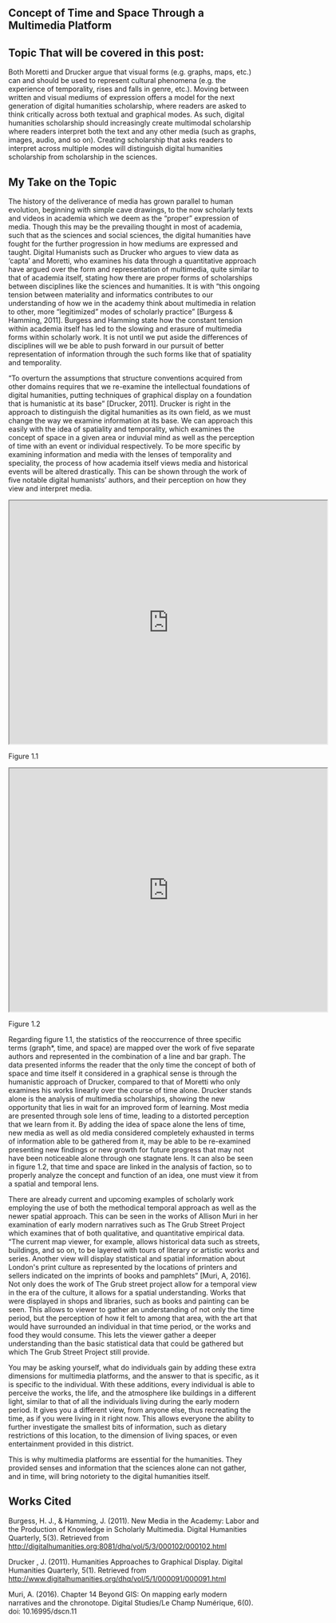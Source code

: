 ## Concept of Time and Space Through a Multimedia Platform

## Topic That will be covered in this post:
Both Moretti and Drucker argue that visual forms (e.g. graphs, maps, etc.) can and should be used to
represent cultural phenomena (e.g. the experience of temporality, rises and falls in genre, etc.). Moving between written and visual mediums of expression offers a model for the next generation of digital
humanities scholarship, where readers are asked to think critically across both textual and graphical
modes. As such, digital humanities scholarship should increasingly create multimodal scholarship
where readers interpret both the text and any other media (such as graphs, images, audio, and so
on). Creating scholarship that asks readers to interpret across multiple modes will distinguish digital
humanities scholarship from scholarship in the sciences.

## My Take on the Topic

<p>The history of the deliverance of media has grown parallel to human evolution, beginning with simple cave drawings, to the now scholarly texts and videos in academia which we deem as the “proper” expression of media. Though this may be the prevailing thought in most of academia, such that as the sciences and social sciences, the digital humanities have fought for the further progression in how mediums are expressed and taught. Digital Humanists such as Drucker who argues to view data as ‘capta’ and Moretti, who examines his data through a quantitative approach have argued over the form and representation of multimedia, quite similar to that of academia itself, stating how there are proper forms of scholarships between disciplines like the sciences and humanities. It is with “this ongoing tension between materiality and informatics contributes to our understanding of how we in the academy think about multimedia in relation to other, more “legitimized” modes of scholarly practice” [Burgess & Hamming, 2011]. Burgess and Hamming state how the constant tension within academia itself has led to the slowing and erasure of multimedia forms within scholarly work. It is not until we put aside the differences of disciplines will we be able to push forward in our pursuit of better representation of information through the such forms like that of spatiality and temporality. </p>

<p>“To overturn the assumptions that structure conventions acquired from other domains requires that we re-examine the intellectual foundations of digital humanities, putting techniques of graphical display on a foundation that is humanistic at its base” [Drucker, 2011]. Drucker is right in the approach to distinguish the digital humanities as its own field, as we must change the way we examine information at its base. We can approach this easily with the idea of spatiality and temporality, which examines the concept of space in a given area or induvial mind as well as the perception of time with an event or individual respectively. To be more specific by examining information and media with the lenses of temporality and speciality, the process of how academia itself views media and historical events will be altered drastically. This can be shown through the work of five notable digital humanists’ authors, and their perception on how they view and interpret media.</p>

<!--	Exported from Voyant Tools (voyant-tools.org).
The iframe src attribute below uses a relative protocol to better function with both
http and https sites, but if you're embedding this into a local web page (file protocol)
you should add an explicit protocol (https if you're using voyant-tools.org, otherwise
it depends on this server.
Feel free to change the height and width values or other styling below: -->
<!--	Exported from Voyant Tools (voyant-tools.org).
The iframe src attribute below uses a relative protocol to better function with both
http and https siteshttps://github.com/Logan-ML, but if you're embedding this into a local web page (file protocol)
you should add an explicit protocol (https if you're using voyant-tools.org, otherwise
it depends on this server.
Feel free to change the height and width values or other styling below: -->

<iframe style='width: 637px; height: 487px;' src='https://voyant-tools.org/tool/Trends/?query=space&query=graph*&query=time&mode=&corpus=8b89b6e45b0b0389ae49550c53d8c2e8'></iframe>

<p>Figure 1.1</p>

<iframe style='width: 637px; height: 487px;' src='https://voyant-tools.org/tool/CollocatesGraph/?query=digital&query=time&query=space&query=graph&mode=corpus&corpus=8b89b6e45b0b0389ae49550c53d8c2e8'></iframe>

<p>Figure 1.2</p>

<p>Regarding figure 1.1, the statistics of the reoccurrence of three specific terms (graph*, time, and space) are mapped over the work of five separate authors and represented in the combination of a line and bar graph. The data presented informs the reader that the only time the concept of both of space and time itself it considered in a graphical sense is through the humanistic approach of Drucker, compared to that of Moretti who only examines his works linearly over the course of time alone. Drucker stands alone is the analysis of multimedia scholarships, showing the new opportunity that lies in wait for an improved form of learning. Most media are presented through sole lens of time, leading to a distorted perception that we learn from it. By adding the idea of space alone the lens of time, new media as well as old media considered completely exhausted in terms of information able to be gathered from it, may be able to be re-examined presenting new findings or new growth for future progress that may not have been noticeable alone through one stagnate lens. It can also be seen in figure 1.2, that time and space are linked in the analysis of faction, so to properly analyze the concept and function of an idea, one must view it from a spatial and temporal lens.</p>
	
<p>There are already current and upcoming examples of scholarly work employing the use of both the methodical temporal approach as well as the newer spatial approach. This can be seen in the works of Allison Muri in her examination of early modern narratives such as The Grub Street Project which examines that of both qualitative, and quantitative empirical data.  “The current map viewer, for example, allows historical data such as streets, buildings, and so on, to be layered with tours of literary or artistic works and series. Another view will display statistical and spatial information about London's print culture as represented by the locations of printers and sellers indicated on the imprints of books and pamphlets” [Muri, A, 2016]. Not only does the work of The Grub street project allow for a temporal view in the era of the culture, it allows for a spatial understanding. Works that were displayed in shops and libraries, such as books and painting can be seen. This allows to viewer to gather an understanding of not only the time period, but the perception of how it felt to among that area, with the art that would have surrounded an individual in that time period, or the works and food they would consume. This lets the viewer gather a deeper understanding than the basic statistical data that could be gathered but which The Grub Street Project still provide. </p>
	
<p>You may be asking yourself, what do individuals gain by adding these extra dimensions for multimedia platforms, and the answer to that is specific, as it is specific to the individual. With these additions, every individual is able to perceive the works, the life, and the atmosphere like buildings in a different light, similar to that of all the individuals living during the early modern period. It gives you a different view, from anyone else, thus recreating the time, as if you were living in it right now. This allows everyone the ability to further investigate the smallest bits of information, such as dietary restrictions of this location, to the dimension of living spaces, or even entertainment provided in this district.</p>

<p>This is why multimedia platforms are essential for the humanities. They provided senses and information that the sciences alone can not gather, and in time, will bring notoriety to the digital humanities itself.</p>


## Works Cited
Burgess, H. J., & Hamming, J. (2011). New Media in the Academy: Labor and the Production of Knowledge in Scholarly Multimedia. Digital Humanities Quarterly, 5(3). Retrieved from http://digitalhumanities.org:8081/dhq/vol/5/3/000102/000102.html

Drucker , J. (2011). Humanities Approaches to Graphical Display. Digital Humanities Quarterly, 5(1). Retrieved from http://www.digitalhumanities.org/dhq/vol/5/1/000091/000091.html

Muri, A. (2016). Chapter 14
Beyond GIS: On mapping early modern narratives and the chronotope. Digital Studies/Le Champ Numérique, 6(0). doi: 10.16995/dscn.11





<!--
<iframe style="width: 750px; height: 1000px;" src="processing/index.html"></iframe>
-->
